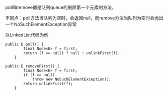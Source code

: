 poll和remove都是队列queue的删除第一个元素的方法。

不同点：poll方法当队列为空时，会返回null，而remove方法当队列为空时会抛出一个NoSuchElementException异常

以LinkedList代码为例


```
public E poll() {
        final Node<E> f = first;
        return (f == null) ? null : unlinkFirst(f);
    }
    
public E removeFirst() {
        final Node<E> f = first;
        if (f == null)
            throw new NoSuchElementException();
        return unlinkFirst(f);
    }
```

